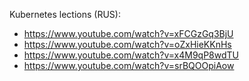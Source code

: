 Kubernetes lections (RUS):
  - https://www.youtube.com/watch?v=xFCGzGq3BjU
  - https://www.youtube.com/watch?v=oZxHieKKnHs
  - https://www.youtube.com/watch?v=x4M9qP8wdTU
  - https://www.youtube.com/watch?v=srBQOOpiAow
